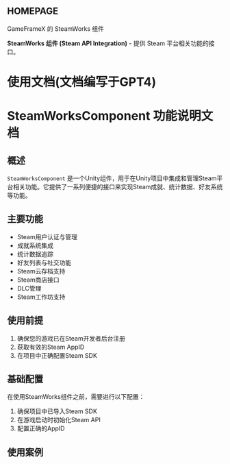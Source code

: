 ﻿## HOMEPAGE

GameFrameX 的 SteamWorks 组件

**SteamWorks 组件 (Steam API Integration)** - 提供 Steam 平台相关功能的接口。

# 使用文档(文档编写于GPT4)

# SteamWorksComponent 功能说明文档

## 概述

`SteamWorksComponent` 是一个Unity组件，用于在Unity项目中集成和管理Steam平台相关功能。它提供了一系列便捷的接口来实现Steam成就、统计数据、好友系统等功能。

## 主要功能

- Steam用户认证与管理
- 成就系统集成
- 统计数据追踪
- 好友列表与社交功能
- Steam云存档支持
- Steam商店接口
- DLC管理
- Steam工作坊支持

## 使用前提

1. 确保您的游戏已在Steam开发者后台注册
2. 获取有效的Steam AppID
3. 在项目中正确配置Steam SDK

## 基础配置

在使用SteamWorks组件之前，需要进行以下配置：

1. 确保项目中已导入Steam SDK
2. 在游戏启动时初始化Steam API
3. 配置正确的AppID

## 使用案例
